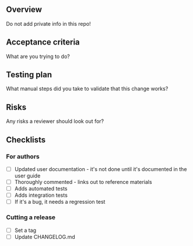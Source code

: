 ## Overview

Do not add private info in this repo!

## Acceptance criteria

What are you trying to do?

## Testing plan

What manual steps did you take to validate that this change works?

## Risks

Any risks a reviewer should look out for?

## Checklists
### For authors
- [ ] Updated user documentation - it's not done until it's documented in the user guide
- [ ] Thoroughly commented - links out to reference materials
- [ ] Adds automated tests
- [ ] Adds integration tests
- [ ] If it's a bug, it needs a regression test

### Cutting a release

- [ ] Set a tag
- [ ] Update CHANGELOG.md
